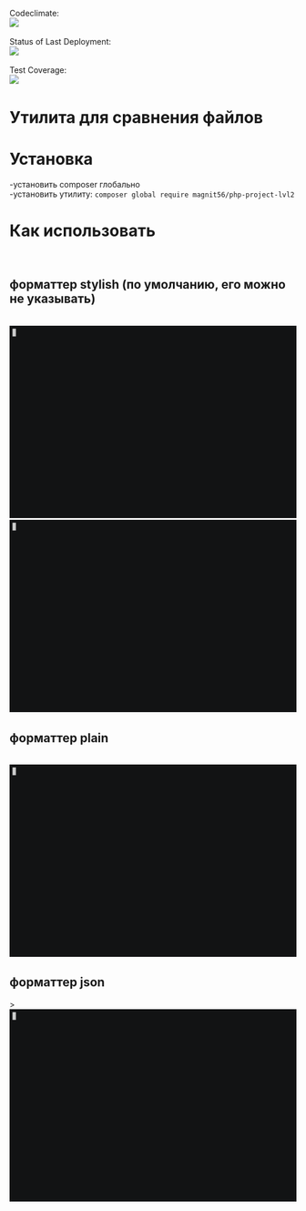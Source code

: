 Codeclimate:<br>
<a href="https://codeclimate.com/github/magnit56/php-project-lvl2/maintainability">
<img src="https://api.codeclimate.com/v1/badges/6c2e84739140fa1ecc2d/maintainability" />
</a>

Status of Last Deployment:<br>
<a href="https://github.com/magnit56/php-project-lvl2/actions?query=workflow%3Aphp-project-lvl2">
<img src="https://github.com/magnit56/php-project-lvl2/workflows/php-project-lvl2/badge.svg" />
</a>

Test Coverage:<br>
<a href="https://codeclimate.com/github/magnit56/php-project-lvl2/test_coverage">
<img src="https://api.codeclimate.com/v1/badges/6c2e84739140fa1ecc2d/test_coverage" />
</a>
<h1>Утилита для сравнения файлов</h1>
<h1>Установка</h1>
-установить composer глобально<br>
-установить утилиту: <code>composer global require magnit56/php-project-lvl2</code><br>
<h1>Как использовать</h1><br>
<h2>форматтер stylish (по умолчанию, его можно не указывать)</h2><br>
<img src="https://raw.githubusercontent.com/magnit56/php-project-lvl2/master/examples/stylish.gif" /><br>
<img src="https://raw.githubusercontent.com/magnit56/php-project-lvl2/master/examples/default.gif" /><br>
<h2>форматтер plain</h2><br>
<img src="https://raw.githubusercontent.com/magnit56/php-project-lvl2/master/examples/plain.gif" /><br>
<h2>форматтер json</h2>><br>
<img src="https://raw.githubusercontent.com/magnit56/php-project-lvl2/master/examples/json.gif" /><br>

